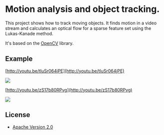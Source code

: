 # Motion analysis and object tracking. 
This project shows how to track moving objects.
It finds motion in a video stream and calculates an optical flow for a sparse feature set using the Lukas-Kanade method.

It's based on the [OpenCV](http://opencv.org/) library.

## Example
[http://youtu.be/tluSr064jPE](http://youtu.be/tluSr064jPE)

[![](http://img.youtube.com/vi/tluSr064jPE/0.jpg)](http://youtu.be/tluSr064jPE)

[http://youtu.be/zS17b80RPvg](http://youtu.be/zS17b80RPvg)

[![](http://img.youtube.com/vi/zS17b80RPvg/0.jpg)](http://youtu.be/zS17b80RPvg)

## License

* [Apache Version 2.0](http://www.apache.org/licenses/LICENSE-2.0.html)

